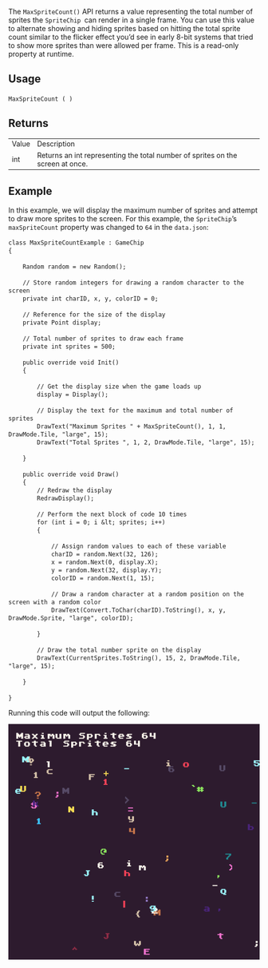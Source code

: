 The `MaxSpriteCount()` API returns a value representing the total number of sprites the `SpriteChip `can render in a single frame. You can use this value to alternate showing and hiding sprites based on hitting the total sprite count similar to the flicker effect you’d see in early 8-bit systems that tried to show more sprites than were allowed per frame. This is a read-only property at runtime.

## Usage

`MaxSpriteCount ( )`

## Returns

<table>
  <tr>
    <td>Value</td>
    <td>Description</td>
  </tr>
  <tr>
    <td>int</td>
    <td>Returns an int representing the total number of sprites on the screen at once.</td>
  </tr>
</table>


## Example

In this example, we will display the maximum number of sprites and attempt to draw more sprites to the screen. For this example, the `SpriteChip`’s `maxSpriteCount` property was changed to `64` in the `data.json`:

    class MaxSpriteCountExample : GameChip
    {

        Random random = new Random();

        // Store random integers for drawing a random character to the screen
        private int charID, x, y, colorID = 0;

        // Reference for the size of the display
        private Point display;

        // Total number of sprites to draw each frame
        private int sprites = 500;

        public override void Init()
        {

            // Get the display size when the game loads up
            display = Display();

            // Display the text for the maximum and total number of sprites
            DrawText("Maximum Sprites " + MaxSpriteCount(), 1, 1, DrawMode.Tile, "large", 15);
            DrawText("Total Sprites ", 1, 2, DrawMode.Tile, "large", 15);

        }

        public override void Draw()
        { 
            // Redraw the display
            RedrawDisplay();

            // Perform the next block of code 10 times
            for (int i = 0; i &lt; sprites; i++)
            {
             
                // Assign random values to each of these variable
                charID = random.Next(32, 126);
                x = random.Next(0, display.X);
                y = random.Next(32, display.Y);
                colorID = random.Next(1, 15);

                // Draw a random character at a random position on the screen with a random color
                DrawText(Convert.ToChar(charID).ToString(), x, y, DrawMode.Sprite, "large", colorID);

            }

            // Draw the total number sprite on the display
            DrawText(CurrentSprites.ToString(), 15, 2, DrawMode.Tile, "large", 15);

        }

    }

Running this code will output the following:

![image alt text](images/MaxSpriteCountOutput_image_0.png)


